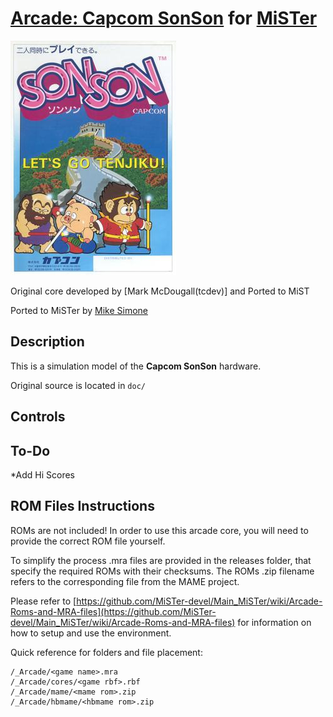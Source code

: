 # [Arcade: Capcom SonSon](https://en.wikipedia.org/wiki/SonSon) for [MiSTer](https://mister-devel.github.io/MkDocs_MiSTer/)

![SonSon 2 Logo](docs/SonsonCover.jpg)

Original core developed by [Mark McDougall(tcdev)] and Ported to MiST

Ported to MiSTer by [Mike Simone](https://github.com/MikeS11)

## Description

This is a simulation model of the **Capcom SonSon** hardware.

Original source is located in `doc/`

## Controls



## To-Do

*Add Hi Scores



## ROM Files Instructions

ROMs are not included! In order to use this arcade core, you will need to provide the correct ROM file yourself.

To simplify the process .mra files are provided in the releases folder, that specify the required ROMs with their checksums. The ROMs .zip filename refers to the corresponding file from the MAME project.

Please refer to [https://github.com/MiSTer-devel/Main_MiSTer/wiki/Arcade-Roms-and-MRA-files](https://github.com/MiSTer-devel/Main_MiSTer/wiki/Arcade-Roms-and-MRA-files) for information on how to setup and use the environment.

Quick reference for folders and file placement:

```
/_Arcade/<game name>.mra  
/_Arcade/cores/<game rbf>.rbf  
/_Arcade/mame/<mame rom>.zip  
/_Arcade/hbmame/<hbmame rom>.zip  
```
